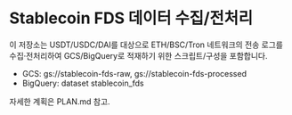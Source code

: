 # Stablecoin FDS 데이터 수집/전처리

이 저장소는 USDT/USDC/DAI를 대상으로 ETH/BSC/Tron 네트워크의 전송 로그를 수집·전처리하여 GCS/BigQuery로 적재하기 위한 스크립트/구성을 포함합니다.

- GCS: gs://stablecoin-fds-raw, gs://stablecoin-fds-processed
- BigQuery: dataset stablecoin_fds

자세한 계획은 PLAN.md 참고.
